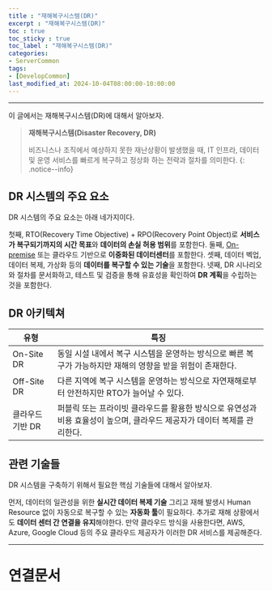```yaml
---
title : "재해복구시스템(DR)"
excerpt : "재해복구시스템(DR)"
toc : true
toc_sticky : true
toc_label : "재해복구시스템(DR)"
categories:
- ServerCommon
tags:
- [DevelopCommon]
last_modified_at: 2024-10-04T08:00:00-10:00:00
---
```

  
---
  
 이 글에서는 재해복구시스템(DR)에 대해서 알아보자.

> **재해복구시스템(Disaster Recovery, DR)**  
>
> 비즈니스나 조직에서 예상하지 못한 재난상황이 발생했을 때, IT 인프라, 데이터 및 운영 서비스를 빠르게 복구하고 정상화 하는 전략과 절차를 의미한다. 
{: .notice--info}  
  
## DR 시스템의 주요 요소
 DR 시스템의 주요 요소는 아래 네가지이다.

 첫째, RTO(Recovery Time Objective) + RPO(Recovery Point Object)로 **서비스가 복구되기까지의 시간 목표**와 **데이터의 손실 허용 범위**를 포함한다.
 둘째, [On-premise](../../developcommon/developcommon-On-premise) 또는 클라우드 기반으로 **이중화된 데이터센터**를 포함한다.
 셋째, 데이터 벡업, 데이터 복제, 가상화 등의 **데이터를 복구할 수 있는 기술**을 포함한다.
 넷째, DR 시나리오와 절차를 문서화하고, 테스트 및 검증을 통해 유효성을 확인하여 **DR 계획**을 수립하는 것을 포함한다.
  
## DR 아키텍쳐

| 유형          | 특징                                                                   |
| ----------- | -------------------------------------------------------------------- |
| On-Site DR  | 동일 시설 내에서 복구 시스템을 운영하는 방식으로 빠른 복구가 가능하지만 재해의 영향을 받을 위험이 존재한다.        |
| Off-Site DR | 다른 지역에 복구 시스템을 운영하는 방식으로 자연재해로부터 안전하지만 RTO가 늘어날 수 있다.                |
| 클라우드 기반 DR  | 퍼블릭 또는 프라이빗 클라우드를 활용한 방식으로 유연성과 비용 효율성이 높으며, 클라우드 제공자가 데이터 복제를 관리한다. |
  
## 관련 기술들
 DR 시스템을 구축하기 위해서 필요한 핵심 기술들에 대해서 알아보자.

 먼저, 데이터의 일관성을 위한 **실시간 데이터 복제 기술** 그리고 재해 발생시 Human Resource 없이 자동으로 복구할 수 있는 **자동화 툴**이 필요하다. 추가로 재해 상황에서도 **데이터 센터 간 연결을 유지**해야한다. 만약 클라우드 방식을 사용한다면, AWS, Azure, Google Cloud 등의 주요 클라우드 제공자가 이러한 DR 서비스를 제공해준다. 

---
  
# 연결문서
